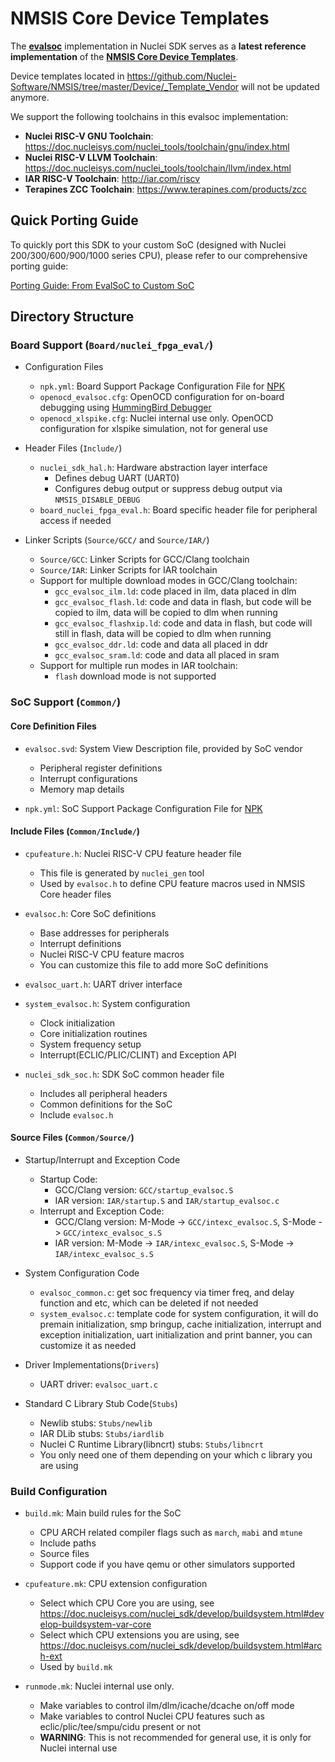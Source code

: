 # NMSIS Core Device Templates

The [**evalsoc**][4] implementation in Nuclei SDK serves as a **latest reference implementation** of the [**NMSIS Core Device Templates**][1].

Device templates located in https://github.com/Nuclei-Software/NMSIS/tree/master/Device/_Template_Vendor will not be updated anymore.

We support the following toolchains in this evalsoc implementation:

- **Nuclei RISC-V GNU Toolchain**: https://doc.nucleisys.com/nuclei_tools/toolchain/gnu/index.html
- **Nuclei RISC-V LLVM Toolchain**: https://doc.nucleisys.com/nuclei_tools/toolchain/llvm/index.html
- **IAR RISC-V Toolchain**: http://iar.com/riscv
- **Terapines ZCC Toolchain**: https://www.terapines.com/products/zcc

## Quick Porting Guide

To quickly port this SDK to your custom SoC (designed with Nuclei 200/300/600/900/1000 series CPU), please refer to our comprehensive porting guide:

[Porting Guide: From EvalSoC to Custom SoC](https://doc.nucleisys.com/nuclei_studio_supply/28-quick_porting_from_evalsoc_to_customsoc_based_on_Nuclei_SDK)

## Directory Structure 

### Board Support (`Board/nuclei_fpga_eval/`)

* Configuration Files
  - `npk.yml`: Board Support Package Configuration File for [NPK][2]
  - `openocd_evalsoc.cfg`: OpenOCD configuration for on-board debugging using [HummingBird Debugger][3]
  - `openocd_xlspike.cfg`: Nuclei internal use only. OpenOCD configuration for xlspike simulation, not for general use

* Header Files (`Include/`)
  - `nuclei_sdk_hal.h`: Hardware abstraction layer interface
    - Defines debug UART (UART0)
    - Configures debug output or suppress debug output via `NMSIS_DISABLE_DEBUG`
  - `board_nuclei_fpga_eval.h`: Board specific header file for peripheral access if needed

* Linker Scripts (`Source/GCC/` and `Source/IAR/`)
  - `Source/GCC`: Linker Scripts for GCC/Clang toolchain
  - `Source/IAR`: Linker Scripts for IAR toolchain
  - Support for multiple download modes in GCC/Clang toolchain:
    - `gcc_evalsoc_ilm.ld`: code placed in ilm, data placed in dlm
    - `gcc_evalsoc_flash.ld`: code and data in flash, but code will be copied to ilm, data will be copied to dlm when running
    - `gcc_evalsoc_flashxip.ld`: code and data in flash, but code will still in flash, data will be copied to dlm when running
    - `gcc_evalsoc_ddr.ld`: code and data all placed in ddr
    - `gcc_evalsoc_sram.ld`: code and data all placed in sram
  - Support for multiple run modes in IAR toolchain:
    - `flash` download mode is not supported

### SoC Support (`Common/`)

#### Core Definition Files

* `evalsoc.svd`: System View Description file, provided by SoC vendor
  - Peripheral register definitions
  - Interrupt configurations
  - Memory map details

* `npk.yml`: SoC Support Package Configuration File for [NPK][2]

#### Include Files (`Common/Include/`)

* `cpufeature.h`: Nuclei RISC-V CPU feature header file
  - This file is generated by `nuclei_gen` tool
  - Used by `evalsoc.h` to define CPU feature macros used in NMSIS Core header files

* `evalsoc.h`: Core SoC definitions
  - Base addresses for peripherals
  - Interrupt definitions
  - Nuclei RISC-V CPU feature macros
  - You can customize this file to add more SoC definitions

* `evalsoc_uart.h`: UART driver interface

* `system_evalsoc.h`: System configuration
  - Clock initialization
  - Core initialization routines
  - System frequency setup
  - Interrupt(ECLIC/PLIC/CLINT) and Exception API

* `nuclei_sdk_soc.h`: SDK SoC common header file
  - Includes all peripheral headers
  - Common definitions for the SoC
  - Include `evalsoc.h`

#### Source Files (`Common/Source/`)

* Startup/Interrupt and Exception Code
  - Startup Code:
    - GCC/Clang version: `GCC/startup_evalsoc.S`
    - IAR version: `IAR/startup.S` and `IAR/startup_evalsoc.c`
  - Interrupt and Exception Code:
    - GCC/Clang version: M-Mode -> `GCC/intexc_evalsoc.S`, S-Mode -> `GCC/intexc_evalsoc_s.S`
    - IAR version: M-Mode -> `IAR/intexc_evalsoc.S`, S-Mode -> `IAR/intexc_evalsoc_s.S`

* System Configuration Code
  - `evalsoc_common.c`: get soc frequency via timer freq, and delay function and etc,
    which can be deleted if not needed
  - `system_evalsoc.c`: template code for system configuration,
    it will do premain initialization, smp bringup, cache initialization, interrupt and exception initialization,
    uart initialization and print banner, you can customize it as needed

* Driver Implementations(`Drivers`)
  - UART driver: `evalsoc_uart.c`

* Standard C Library Stub Code(`Stubs`)
  - Newlib stubs: `Stubs/newlib`
  - IAR DLib stubs: `Stubs/iardlib`
  - Nuclei C Runtime Library(libncrt) stubs: `Stubs/libncrt`
  - You only need one of them depending on your which c library you are using

### Build Configuration

* `build.mk`: Main build rules for the SoC
  - CPU ARCH related compiler flags such as `march`, `mabi` and `mtune`
  - Include paths
  - Source files
  - Support code if you have qemu or other simulators supported

* `cpufeature.mk`: CPU extension configuration
  - Select which CPU Core you are using, see https://doc.nucleisys.com/nuclei_sdk/develop/buildsystem.html#develop-buildsystem-var-core
  - Select which CPU extensions you are using, see https://doc.nucleisys.com/nuclei_sdk/develop/buildsystem.html#arch-ext
  - Used by `build.mk`

* `runmode.mk`: Nuclei internal use only.
  - Make variables to control ilm/dlm/icache/dcache on/off mode
  - Make variables to control Nuclei CPU features such as eclic/plic/tee/smpu/cidu present or not
  - **WARNING**: This is not recommended for general use, it is only for Nuclei internal use

[1]: https://doc.nucleisys.com/nmsis/core/core_templates.html
[2]: https://doc.nucleisys.com/nuclei_tools/ide/npkoverview.html
[3]: https://nucleisys.com/developboard.php#debuggerkit
[4]: https://doc.nucleisys.com/nuclei_sdk/design/soc/evalsoc.html
